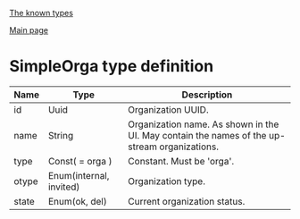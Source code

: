 
[The known types](./README.md)

[Main page](../README.md)

# SimpleOrga type definition

Name    |   Type  |  Description
--------|---------|-------------
id | Uuid | Organization UUID.
name | String | Organization name. As shown in the UI. May contain the names of the up-stream organizations.
type | Const( = orga ) | Constant. Must be 'orga'.
otype | Enum(internal, invited) | Organization type.
state | Enum(ok, del) | Current organization status.


